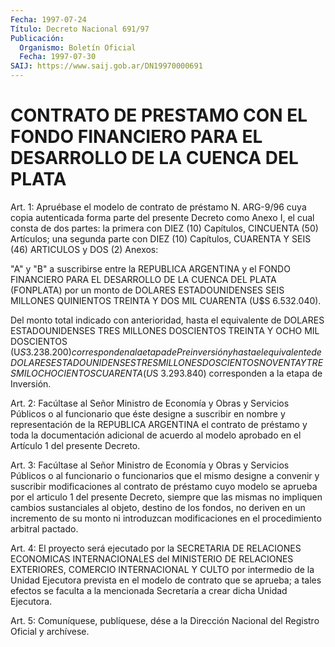 ```yaml
---
Fecha: 1997-07-24
Título: Decreto Nacional 691/97
Publicación:
  Organismo: Boletín Oficial
  Fecha: 1997-07-30
SAIJ: https://www.saij.gob.ar/DN19970000691
---
```

# CONTRATO DE PRESTAMO CON EL FONDO FINANCIERO PARA EL DESARROLLO DE LA CUENCA DEL PLATA

<a id="1"></a>
Art. 1: Apruébase el modelo de contrato de préstamo N. ARG-9/96 cuya copia autenticada  forma parte del presente Decreto como Anexo I,  el  cual  consta  de dos  partes:  la  primera  con  DIEZ  (10) Capítulos, CINCUENTA (50)  Artículos;  una  segunda  parte con DIEZ (10)  Capítulos,  CUARENTA Y SEIS (46) ARTICULOS y DOS (2)  Anexos:

"A" y "B" a suscribirse  entre  la  REPUBLICA  ARGENTINA y el FONDO FINANCIERO PARA EL DESARROLLO DE LA CUENCA DEL PLATA (FONPLATA) por un  monto  de  DOLARES  ESTADOUNIDENSES  SEIS  MILLONES  QUINIENTOS TREINTA Y DOS MIL CUARENTA (U$S 6.532.040).

Del monto total indicado con anterioridad, hasta  el equivalente de DOLARES ESTADOUNIDENSES TRES MILLONES DOSCIENTOS TREINTA Y OCHO MIL DOSCIENTOS  (U$S 3.238.200) corresponden a la etapa de Preinversión y  hasta  el  equivalente de DOLARES ESTADOUNIDENSES TRES  MILLONES DOSCIENTOS NOVENTA  Y TRES MIL OCHOCIENTOS CUARENTA (U$S 3.293.840) corresponden a la etapa de Inversión.

<a id="2"></a>
Art.  2: Facúltase al  Señor  Ministro  de  Economía  y  Obras  y Servicios Públicos o al funcionario que éste designe a suscribir en nombre y representación  de  la  REPUBLICA ARGENTINA el contrato de préstamo y toda la documentación adicional  de  acuerdo  al  modelo aprobado en el Artículo 1 del presente Decreto.

<a id="3"></a>
Art.  3:  Facúltase  al  Señor  Ministro  de  Economía  y Obras y Servicios  Públicos  o  al  funcionario o funcionarios que el mismo designe  a   convenir y suscribir  modificaciones  al  contrato  de préstamo cuyo  modelo  se  aprueba  por  el articulo 1 del presente Decreto, siempre que  las mismas no impliquen  cambios sustanciales al objeto, destino de los fondos, no deriven en un incremento de su monto  ni  introduzcan modificaciones en el procedimiento  arbitral pactado.

<a id="4"></a>
Art. 4: El proyecto será ejecutado por la SECRETARIA DE RELACIONES ECONOMICAS INTERNACIONALES del MINISTERIO DE RELACIONES EXTERIORES, COMERCIO  INTERNACIONAL   Y  CULTO  por  intermedio  de  la  Unidad Ejecutora prevista en el modelo de contrato que se aprueba; a tales efectos se faculta a la mencionada  Secretaría a crear dicha Unidad Ejecutora.

<a id="5"></a>
Art. 5: Comuníquese, publíquese, dése  a la Dirección Nacional del Registro  Oficial y archívese.